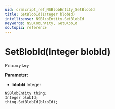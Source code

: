 ```yaml
---
uid: crmscript_ref_NSBlobEntity_SetBlobId
title: SetBlobId(Integer blobId)
intellisense: NSBlobEntity.SetBlobId
keywords: NSBlobEntity, GetBlobId
so.topic: reference
---
```


# SetBlobId(Integer blobId)

Primary key

**Parameter:** 
* **blobId** Integer

```crmscript
NSBlobEntity thing;
Integer blobId;
thing.SetBlobId(blobId);
```

